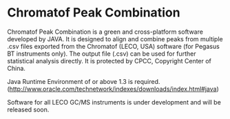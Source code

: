 # Chromatof Peak Combination

Chromatof Peak Combination is a green and cross-platform software developed by JAVA. It is designed to align and combine peaks from multiple .csv files exported from the Chromatof (LECO, USA) software (for Pegasus BT instruments only). The output file (.csv) can be used for further statistical analysis directly. It is protected by CPCC, Copyright Center of China.

Java Runtime Environment of or above 1.3 is required.
(http://www.oracle.com/technetwork/indexes/downloads/index.html#java)

Software for all LECO GC/MS instruments is under development and will be released soon. 
